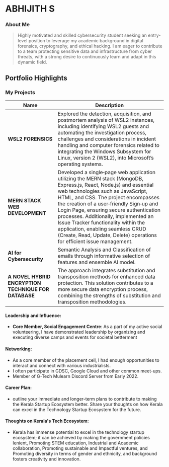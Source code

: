 # ABHIJITH S

### About Me

> Highly motivated and skilled cybersecurity student seeking an entry-level position to leverage my academic background in digital forensics, cryptography, and ethical hacking. I am eager to contribute to a team protecting sensitive data and infrastructure from cyber threats, with a strong desire to continuously learn and adapt in this dynamic field.


## Portfolio Highlights

### My Projects

| Name                | Description                                                               |
|---------------------|---------------------------------------------------------------------------|
| **WSL2 FORENSICS**  | Explored the detection, acquisition, and postmortem analysis of WSL2 instances, including identifying WSL2 guests and automating the investigation process, challenges and considerations in incident handling and computer forensics related to integrating the Windows Subsystem for Linux, version 2 (WSL2), into Microsoft’s operating systems.                                              | 
| **MERN STACK WEB DEVELOPMENT**  | Developed a single‑page web application utilizing the MERN stack (MongoDB, Express.js, React, Node.js) and essential web technologies such as JavaScript, HTML, and CSS. The project encompasses the creation of a user‑friendly Sign‑up and Login Page, ensuring secure authentication processes. Additionally, implemented an Issue Tracker functionality within the application, enabling seamless CRUD (Create, Read, Update, Delete) operations for efficient issue management.                                             |
| **AI for Cybersecurity**  | Semantic Analysis and Classification of emails through informative selection of features and ensemble AI model.                          |
| **A NOVEL HYBRID ENCRYPTION TECHNIQUE FOR DATABASE**  | The approach integrates substitution and transposition methods for enhanced data protection. This solution contributes to a more secure data encryption process, combining the strengths of substitution and transposition methodologies.|

#### Leadership and Influence:

- **Core Member, Social Engagement Centre**: As a part of my active social volunteering, I have demonstrated leadership by organizing and executing diverse camps and events for societal
betterment

#### Networking:

- As a core member of the placement cell, I had enough opportunities to interact and connect with various industrialists.
- I often participate in GDSC, Google Cloud and other common meet-ups.
- Member of G-Tech Mulearn Discord Server from Early 2022. 

#### Career Plan:

- outline your immediate and longer-term plans to contribute to making the Kerala Startup Ecosystem better. Share your thoughts on how Kerala can excel in the Technology Startup Ecosystem for the future.

#### Thoughts on Kerala's Tech Ecosystem:

- Kerala has immense potential to excel in the technology startup ecosystem; it can be achieved by making the government policies lenient, Promoting STEM education, Industrial and Academic collaboration, Promoting sustainable and Impactful ventures, and Promoting diversity in terms of gender and ethnicity, and background fosters creativity and innovation.

